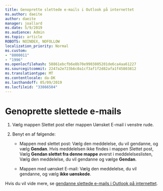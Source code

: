 ```yaml
---
title: Genoprette slettede e-mails i Outlook på internettet
ms.author: daeite
author: daeite
manager: joallard
ms.date: 5/9/2019
ms.audience: Admin
ms.topic: article
ROBOTS: NOINDEX, NOFOLLOW
localization_priority: Normal
ms.custom:
- "8000011"
- "1996"
ms.openlocfilehash: 58861ebcfb6e8b70e9903805201de6ca4aa61227
ms.sourcegitcommit: 2247a2e723b6c0a1cf3af1f2d82afa1f45803812
ms.translationtype: MT
ms.contentlocale: da-DK
ms.lasthandoff: 05/09/2019
ms.locfileid: "33866504"
---
```

# <a name="recover-deleted-email"></a>Genoprette slettede e-mails

1. Vælg mappen Slettet post eller mappen Uønsket E-mail i venstre rude.

2. Benyt en af følgende:

    - Mappen med slettet post: Vælg den meddelelse, du vil gendanne, og vælg **Gendan**. Hvis meddelelsen ikke findes i mappen Slettet post, Vælg **Gendan slettet fra denne mappe** øverst i meddelelseslisten, Vælg den meddelelse, du vil gendanne og vælge **Gendan**.

    - Mappen med uønsket E-mail: Vælg den meddelelse, du vil gendanne, og vælg **ikke uønskede**.

Hvis du vil vide mere, se [gendanne slettede e-mails i Outlook på internettet](https://support.office.com/article/a8ca78ac-4721-4066-95dd-571842e9fb11).